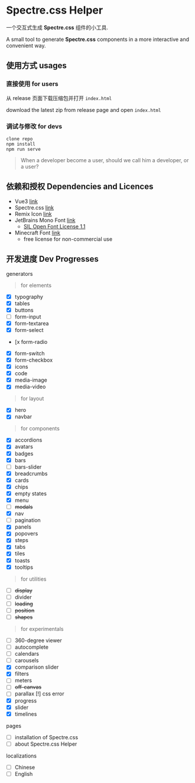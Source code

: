 # Spectre.css Helper

一个交互式生成 **Spectre.css** 组件的小工具.

A small tool to generate **Spectre.css** components
in a more interactive and convenient way.

## 使用方式 usages

### 直接使用 for users

从 release 页面下载压缩包并打开 `index.html`

download the latest zip from release page and open `index.html`

### 调试与修改 for devs

```batch
clone repo
npm install
npm run serve
```

> When a developer become a user,
> should we call him a developer,
> or a user?

## 依赖和授权 Dependencies and Licences

* Vue3 [link](https://v3.vuejs.org/)
* Spectre.css [link](https://picturepan2.github.io/spectre/index.html)
* Remix Icon [link](https://remixicon.com/)
* JetBrains Mono Font [link](https://www.jetbrains.com/lp/mono/)
  * [SIL Open Font License 1.1](https://github.com/JetBrains/JetBrainsMono/blob/master/OFL.txt)
* Minecraft Font [link](https://www.fontspace.com/minecraft-font-f28180)
  * free license for non-commercial use

## 开发进度 Dev Progresses

generators

> for elements

- [x] typography
- [x] tables
- [x] buttons
- [ ] form-input
- [x] form-textarea
- [x] form-select

- [x form-radio

- [x] form-switch
- [x] form-checkbox
- [x] icons
- [x] code
- [x] media-image
- [x] media-video

> for layout

- [x] hero
- [x] navbar

> for components

- [x] accordions
- [x] avatars
- [x] badges
- [x] bars
- [ ] bars-slider
- [x] breadcrumbs
- [x] cards
- [x] chips
- [x] empty states
- [x] menu
- [ ] ~~modals~~
- [x] nav
- [ ] pagination
- [x] panels
- [x] popovers
- [x] steps
- [x] tabs
- [x] tiles
- [x] toasts
- [x] tooltips

> for utilities

- [ ] ~~display~~
- [ ] divider
- [ ] ~~loading~~
- [ ] ~~position~~
- [ ] ~~shapes~~

> for experimentals

- [ ] 360-degree viewer
- [ ] autocomplete
- [ ] calendars
- [ ] carousels
- [x] comparison slider
- [x] filters
- [ ] meters
- [ ] ~~off-canvas~~
- [ ] parallax [!] css error
- [x] progress
- [x] slider
- [x] timelines

pages

- [ ] installation of Spectre.css
- [ ] about Spectre.css Helper

localizations

- [ ] Chinese
- [ ] English
